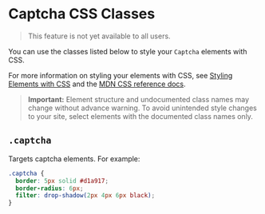 <!-- This article was published using the Doc Push single-sourcing tool. Any changes to this article MUST be made in the source file. Find it at www.github.com/wix-private/velo-docs.-->

# Captcha CSS Classes

> This feature is not yet available to all users.

You can use the classes listed below
to style your `Captcha` elements with CSS.

For more information on styling your elements with CSS, see
[Styling Elements with CSS]($w/styling-elements-with-css) and the
[MDN CSS reference docs](https://developer.mozilla.org/en-US/docs/Learn/CSS).

<blockquote class="important">

__Important:__
Element structure and undocumented class names
may change without advance warning.
To avoid unintended style changes to your site,
select elements with the documented class names only.

</blockquote>

## `.captcha`

Targets captcha elements.
For example:

```css
.captcha {
  border: 5px solid #d1a917;
  border-radius: 6px;
  filter: drop-shadow(2px 4px 6px black);
}
```
